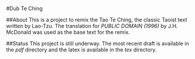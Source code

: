 #Dub Te Ching

##About
This is a project to remix the Tao Te Ching, the classic Taoist text written by Lao-Tzu. The translation for *PUBLIC DOMAIN (1996)* by J.H. McDonald was used as the base text for the remix.

##Status
This project is still underway. The most recent draft is available in the *pdf* directory and the latex is available in the *tex* directory.